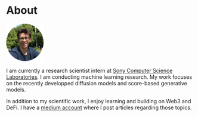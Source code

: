 # About

![](img/me.png)

I am currently a research scientist intern at [Sony Computer Science Laboratories](https://csl.sony.fr/). I am conducting machine learning research. My work focuses on the recently developped diffusion models and score-based generative models. 

In addition to my scientific work, I enjoy learning and building on Web3 and DeFi. I have a [medium account](https://medium.com/@__initial__) where I post articles regarding those topics.



